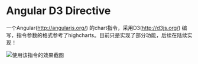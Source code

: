Angular D3 Directive
============================

一个Angular(http://angularjs.org/)
的chart指令，采用D3(http://d3js.org/)
编写，指令参数的格式参考了highcharts。目前只是实现了部分功能，后续在陆续实现！

![使用该指令的效果截图](https://github.com/nisejay/ng-d3/blob/master/demo.jpg "Using angular d3 directive")